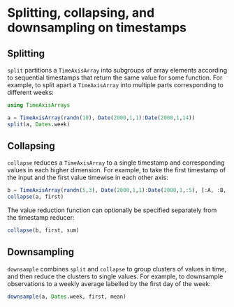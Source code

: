 # Splitting, collapsing, and downsampling on timestamps

## Splitting

`split` partitions a `TimeAxisArray` into subgroups of array elements according to sequential timestamps that return the same value for some function. For example, to split apart a `TimeAxisArray` into multiple parts corresponding to different weeks:

```julia
using TimeAxisArrays

a = TimeAxisArray(randn(10), Date(2000,1,1):Date(2000,1,14))
split(a, Dates.week)
```

## Collapsing

`collapse` reduces a `TimeAxisArray` to a single timestamp and corresponding values in each higher dimension. For example, to take the first timestamp of the input and the first value timewise in each other axis:

```julia
b = TimeAxisArray(randn(5,3), Date(2000,1,1):Date(2000,1,:5), [:A, :B, :C])
collapse(a, first)
```

The value reduction function can optionally be specified separately from the timestamp reducer:

```julia
collapse(b, first, sum)
```

## Downsampling

`downsample` combines `split` and `collapse` to group clusters of values in time, and then reduce the clusters to single values. For example, to downsample observations to a weekly average labelled by the first day of the week:

```julia
downsample(a, Dates.week, first, mean)
```
